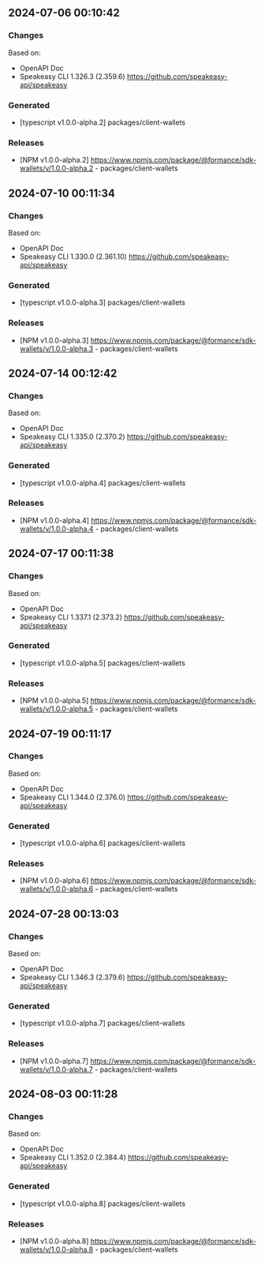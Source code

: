 

## 2024-07-06 00:10:42
### Changes
Based on:
- OpenAPI Doc  
- Speakeasy CLI 1.326.3 (2.359.6) https://github.com/speakeasy-api/speakeasy
### Generated
- [typescript v1.0.0-alpha.2] packages/client-wallets
### Releases
- [NPM v1.0.0-alpha.2] https://www.npmjs.com/package/@formance/sdk-wallets/v/1.0.0-alpha.2 - packages/client-wallets

## 2024-07-10 00:11:34
### Changes
Based on:
- OpenAPI Doc  
- Speakeasy CLI 1.330.0 (2.361.10) https://github.com/speakeasy-api/speakeasy
### Generated
- [typescript v1.0.0-alpha.3] packages/client-wallets
### Releases
- [NPM v1.0.0-alpha.3] https://www.npmjs.com/package/@formance/sdk-wallets/v/1.0.0-alpha.3 - packages/client-wallets

## 2024-07-14 00:12:42
### Changes
Based on:
- OpenAPI Doc  
- Speakeasy CLI 1.335.0 (2.370.2) https://github.com/speakeasy-api/speakeasy
### Generated
- [typescript v1.0.0-alpha.4] packages/client-wallets
### Releases
- [NPM v1.0.0-alpha.4] https://www.npmjs.com/package/@formance/sdk-wallets/v/1.0.0-alpha.4 - packages/client-wallets

## 2024-07-17 00:11:38
### Changes
Based on:
- OpenAPI Doc  
- Speakeasy CLI 1.337.1 (2.373.2) https://github.com/speakeasy-api/speakeasy
### Generated
- [typescript v1.0.0-alpha.5] packages/client-wallets
### Releases
- [NPM v1.0.0-alpha.5] https://www.npmjs.com/package/@formance/sdk-wallets/v/1.0.0-alpha.5 - packages/client-wallets

## 2024-07-19 00:11:17
### Changes
Based on:
- OpenAPI Doc  
- Speakeasy CLI 1.344.0 (2.376.0) https://github.com/speakeasy-api/speakeasy
### Generated
- [typescript v1.0.0-alpha.6] packages/client-wallets
### Releases
- [NPM v1.0.0-alpha.6] https://www.npmjs.com/package/@formance/sdk-wallets/v/1.0.0-alpha.6 - packages/client-wallets

## 2024-07-28 00:13:03
### Changes
Based on:
- OpenAPI Doc  
- Speakeasy CLI 1.346.3 (2.379.6) https://github.com/speakeasy-api/speakeasy
### Generated
- [typescript v1.0.0-alpha.7] packages/client-wallets
### Releases
- [NPM v1.0.0-alpha.7] https://www.npmjs.com/package/@formance/sdk-wallets/v/1.0.0-alpha.7 - packages/client-wallets

## 2024-08-03 00:11:28
### Changes
Based on:
- OpenAPI Doc  
- Speakeasy CLI 1.352.0 (2.384.4) https://github.com/speakeasy-api/speakeasy
### Generated
- [typescript v1.0.0-alpha.8] packages/client-wallets
### Releases
- [NPM v1.0.0-alpha.8] https://www.npmjs.com/package/@formance/sdk-wallets/v/1.0.0-alpha.8 - packages/client-wallets